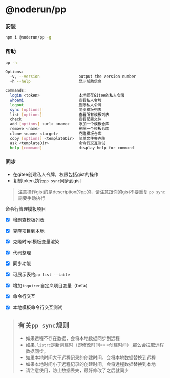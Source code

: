 # @noderun/pp

### 安装
```bash
npm i @noderun/pp -g
```
### 帮助
```bash
pp -h

Options:
  -v, --version                 output the version number
  -h --help                     显示帮助信息

Commands:
  login <token>                 本地保存Gitee的私人令牌
  whoami                        查看私人令牌
  logout                        删除私人令牌
  sync [options]                同步模板列表
  list [options]                查看所有模板列表
  check                         查看配置文件
  add [options] <url> <name>    添加一个模板仓库
  remove <name>                 删除一个模板仓库
  clone <name> <target>         克隆模板仓库
  copy [options] <templateDir>  简单文件夹克隆
  ask <templateDir>             命令行交互测试
  help [command]                display help for command
```
### 同步
* 在gitee创建私人令牌，权限包括gist的操作
* 复制token,执行`pp sync`同步到gist
> 注意操作gist的是description的pp的，请注意跟你的gist不要重复
> `pp sync`需要手动执行

命令行管理模板项目

* [x] 增删查模板列表
* [x] 克隆项目到本地
* [x] 克隆时ejs模板变量渲染
* [x] 代码整理
* [x] 同步功能
* [x] 可展示表格`pp list --table`
* [x] 增加`inquirer`自定义项目变量（beta）
* [x] 命令行交互
* [x] 本地模板命令行交互测试


> ## 有关`pp sync`规则
> - 如果远程不存在数据，会将本地数据同步到远程
> - 如果`.listrc`是新创建时（即修改时间===创建时间）,那么会拉取远程数据同步。
> - 如果本地时间大于远程记录的创建时间，会将本地数据替换到远程
> - 如果本地时间小于远程记录的创建时间，会将远程数据替换到本地
> - 请注意使用，防止数据丢失，最好修改了之后就同步
